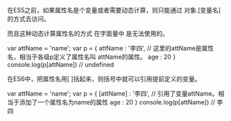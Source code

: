 在ES5之前，如果属性名是个变量或者需要动态计算，则只能通过 对象.[变量名] 的方式去访问。


<script type="text/javascript">
    var p = {
        name : '李四',
        age : 20
    }
    var attName = 'name';
    console.log(p[attName]) //这里 attName表示的是一个变量名。
</script>

而且这种动态计算属性名的方式 在字面量中 是无法使用的。


var attName = 'name';
    var p = {
        attName : '李四',  // 这里的attName是属性名，相当于各级p定义了属性名叫 attName的属性。
        age : 20
    }
    console.log(p[attName])  // undefined

在ES6中，把属性名用[ ]括起来，则括号中就可以引用提前定义的变量。

var attName = 'name';
    var p = {
        [attName] : '李四',  // 引用了变量attName。相当于添加了一个属性名为name的属性
        age : 20
    }
    console.log(p[attName])  // 李四
